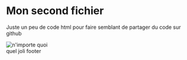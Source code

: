 <?-- un peu de code pour faire semblant -->
<DOCTYPE html>
<html>
<head>
<title>Mon second fichier</title>
<meta charset="utf-8">
</head>
<body>
<h1>Mon second fichier</h1>
<p>Juste un peu de code html pour faire semblant de partager du code sur github</p>
<div><img src="BANNIERE2.jpg" alt="n'importe quoi"/></div>
</body>
<footer>quel joli footer</footer>
</html>